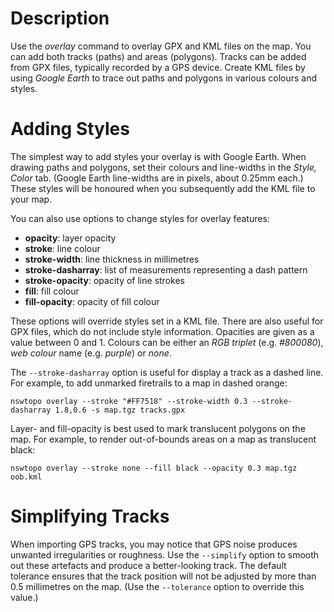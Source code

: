 # Description

Use the *overlay* command to overlay GPX and KML files on the map. You can add both tracks (paths) and areas (polygons). Tracks can be added from GPX files, typically recorded by a GPS device. Create KML files by using *Google Earth* to trace out paths and polygons in various colours and styles.

# Adding Styles

The simplest way to add styles your overlay is with Google Earth. When drawing paths and polygons, set their colours and line-widths in the *Style, Color* tab. (Google Earth line-widths are in pixels, about 0.25mm each.) These styles will be honoured when you subsequently add the KML file to your map.

You can also use options to change styles for overlay features:

* **opacity**: layer opacity
* **stroke**: line colour
* **stroke-width**: line thickness in millimetres
* **stroke-dasharray**: list of measurements representing a dash pattern
* **stroke-opacity**: opacity of line strokes
* **fill**: fill colour
* **fill-opacity**: opacity of fill colour

These options will override styles set in a KML file. There are also useful for GPX files, which do not include style information. Opacities are given as a value between 0 and 1. Colours can be either an *RGB triplet* (e.g. *#800080*), *web colour* name (e.g. *purple*) or *none*.

The `--stroke-dasharray` option is useful for display a track as a dashed line. For example, to add unmarked firetrails to a map in dashed orange:

```
nswtopo overlay --stroke "#FF7518" --stroke-width 0.3 --stroke-dasharray 1.8,0.6 -s map.tgz tracks.gpx
```

Layer- and fill-opacity is best used to mark translucent polygons on the map. For example, to render out-of-bounds areas on a map as translucent black:

```
nswtopo overlay --stroke none --fill black --opacity 0.3 map.tgz oob.kml
```

# Simplifying Tracks

When importing GPS tracks, you may notice that GPS noise produces unwanted irregularities or roughness. Use the `--simplify` option to smooth out these artefacts and produce a better-looking track. The default tolerance ensures that the track position will not be adjusted by more than 0.5 millimetres on the map. (Use the `--tolerance` option to override this value.)
